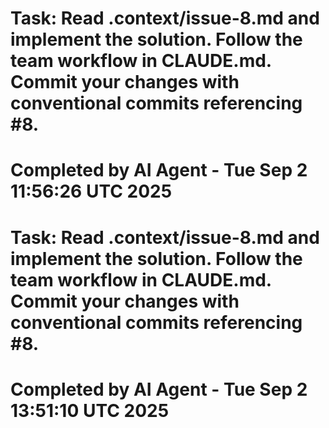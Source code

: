 # Task: Read .context/issue-8.md and implement the solution. Follow the team workflow in CLAUDE.md. Commit your changes with conventional commits referencing #8.
# Completed by AI Agent - Tue Sep  2 11:56:26 UTC 2025
# Task: Read .context/issue-8.md and implement the solution. Follow the team workflow in CLAUDE.md. Commit your changes with conventional commits referencing #8.
# Completed by AI Agent - Tue Sep  2 13:51:10 UTC 2025
